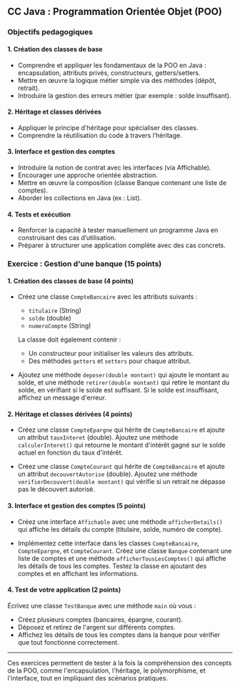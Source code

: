 
## **CC Java : Programmation Orientée Objet (POO)**


### Objectifs pedagogiques

#### 1. Création des classes de base

- Comprendre et appliquer les fondamentaux de la POO en Java : encapsulation, attributs privés, constructeurs, getters/setters.
- Mettre en œuvre la logique métier simple via des méthodes (dépôt, retrait).
- Introduire la gestion des erreurs métier (par exemple : solde insuffisant).

#### 2. Héritage et classes dérivées

- Appliquer le principe d'héritage pour spécialiser des classes.
- Comprendre la réutilisation du code à travers l’héritage.

####  3. Interface et gestion des comptes

- Introduire la notion de contrat avec les interfaces (via Affichable).
- Encourager une approche orientée abstraction.
- Mettre en œuvre la composition (classe Banque contenant une liste de comptes).
- Aborder les collections en Java (ex : List<CompteBancaire>).

#### 4. Tests et exécution

- Renforcer la capacité à tester manuellement un programme Java en construisant des cas d’utilisation.
- Préparer à structurer une application complète avec des cas concrets.


### **Exercice : Gestion d'une banque (15 points)**

#### 1. Création des classes de base (4 points)

- Créez une classe `CompteBancaire` avec les attributs suivants :
  - `titulaire` (String)
  - `solde` (double)
  - `numeroCompte` (String)
  
  La classe doit également contenir :
  - Un constructeur pour initialiser les valeurs des attributs.
  - Des méthodes `getters` et `setters` pour chaque attribut.

- Ajoutez une méthode `deposer(double montant)` qui ajoute le montant au solde, et une méthode `retirer(double montant)` qui retire le montant du solde, en vérifiant si le solde est suffisant. Si le solde est insuffisant, affichez un message d'erreur.

#### 2. Héritage et classes dérivées (4 points)

- Créez une classe `CompteEpargne` qui hérite de `CompteBancaire` et ajoute un attribut `tauxInteret` (double). Ajoutez une méthode `calculerInteret()` qui retourne le montant d'intérêt gagné sur le solde actuel en fonction du taux d'intérêt.
  
- Créez une classe `CompteCourant` qui hérite de `CompteBancaire` et ajoute un attribut `decouvertAutorise` (double). Ajoutez une méthode `verifierDecouvert(double montant)` qui vérifie si un retrait ne dépasse pas le découvert autorisé.

#### 3. Interface et gestion des comptes (5 points)

- Créez une interface `Affichable` avec une méthode `afficherDetails()` qui affiche les détails du compte (titulaire, solde, numéro de compte).
  
- Implémentez cette interface dans les classes `CompteBancaire`, `CompteEpargne`, et `CompteCourant`. Créez une classe `Banque` contenant une liste de comptes et une méthode `afficherTousLesComptes()` qui affiche les détails de tous les comptes. Testez la classe en ajoutant des comptes et en affichant les informations.

#### 4. Test de votre application (2 points)

Écrivez une classe `TestBanque` avec une méthode `main` où vous :
- Créez plusieurs comptes (bancaires, épargne, courant).
- Déposez et retirez de l'argent sur différents comptes.
- Affichez les détails de tous les comptes dans la banque pour vérifier que tout fonctionne correctement.


---

Ces exercices permettent de tester à la fois la compréhension des concepts de la POO, comme l'encapsulation, l'héritage, le polymorphisme, et l'interface, tout en impliquant des scénarios pratiques.